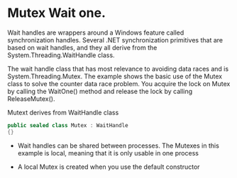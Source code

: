 # Mutex Wait one.

Wait handles are wrappers around a Windows feature called synchronization handles. Several .NET synchronization primitives that are based on wait handles, and they all derive from the System.Threading.WaitHandle class. 

The wait handle class that has most relevance to avoiding data races and is System.Threading.Mutex. 
The example shows the basic use of the Mutex class to solve the counter data race problem. You acquire the lock on Mutex by calling the WaitOne() method and release the lock by calling ReleaseMutex().

Mutext derives from WaitHandle class

```cs
public sealed class Mutex : WaitHandle
{}
```

- Wait handles can be shared between processes. The Mutexes in this example is local, meaning that it is only usable in one process

- A local Mutex is created when you use the default constructor
